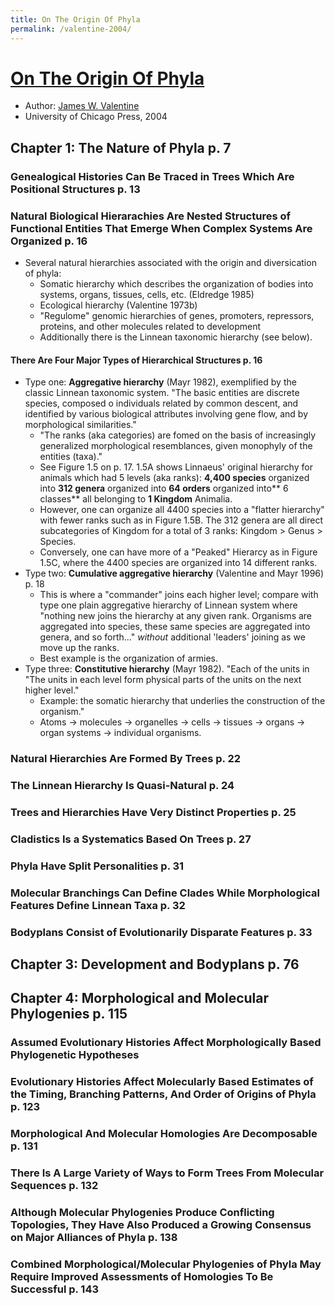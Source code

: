 ```yaml
---
title: On The Origin Of Phyla
permalink: /valentine-2004/
---
```


# [On The Origin Of Phyla](https://press.uchicago.edu/ucp/books/book/chicago/O/bo3616676.html)
* Author: [James W. Valentine](https://ucmp.berkeley.edu/people/james-valentine/)
* University of Chicago Press, 2004

## Chapter 1: The Nature of Phyla p. 7
### Genealogical Histories Can Be Traced in Trees Which Are Positional Structures p. 13

### Natural Biological Hierarachies Are Nested Structures of Functional Entities That Emerge When Complex Systems Are Organized p. 16 
* Several natural hierarchies associated with the origin and diversication of phyla:
	* Somatic hierarchy which describes the organization of bodies into systems, organs, tissues, cells, etc. (Eldredge 1985)
	* Ecological hierarchy (Valentine 1973b)
	* "Regulome" genomic hierarchies of genes, promoters, repressors, proteins, and other molecules related to development
	* Additionally there is the Linnean taxonomic hierarchy (see below).

#### There Are Four Major Types of Hierarchical Structures p. 16
* Type one: **Aggregative hierarchy** (Mayr 1982), exemplified by the classic Linnean taxonomic system. "The basic entities are discrete species, composed o individuals related by common descent, and identified by various biological attributes involving gene flow, and by morphological similarities."
	* "The ranks (aka categories) are fomed on the basis of increasingly generalized morphological resemblances, given monophyly of the entities (taxa)."
	* See Figure 1.5 on p. 17. 1.5A shows Linnaeus' original hierarchy for animals which had 5 levels (aka ranks): **4,400 species** organized into **312 genera** organized into **64 orders** organized into** 6 classes** all belonging to **1 Kingdom** Animalia. 
	* However, one can organize all 4400 species into a "flatter hierarchy" with fewer ranks such as in Figure 1.5B. The 312 genera are all direct subcategories of Kingdom for a total of 3 ranks: Kingdom > Genus > Species.
	* Conversely, one can have more of a "Peaked" Hierarcy as in Figure 1.5C, where the 4400 species are organized into 14 different ranks.
* Type two: **Cumulative aggregative hierarchy** (Valentine and Mayr 1996) p. 18
	* This is where a "commander" joins each higher level; compare with type one plain aggregative hierarchy of Linnean system where "nothing new joins the hierarchy at any given rank. Organisms are aggregated into species, these same species are aggregated into genera, and so forth..." *without* additional 'leaders' joining as we move up the ranks.
	* Best example is the organization of armies.
* Type three: **Constitutive hierarchy** (Mayr 1982). "Each of the units in "The units in each level form physical parts of the units on the next higher level."
	* Example: the somatic hierarchy that underlies the construction of the organism."
	* Atoms &#8594; molecules &#8594; organelles &#8594; cells &#8594; tissues &#8594; organs &#8594; organ systems &#8594; individual organisms.

### Natural Hierarchies Are Formed By Trees p. 22

### The Linnean Hierarchy Is Quasi-Natural p. 24

### Trees and Hierarchies Have Very Distinct Properties p. 25

### Cladistics Is a Systematics Based On Trees p. 27

### Phyla Have Split Personalities p. 31

### Molecular Branchings Can Define Clades While Morphological Features Define Linnean Taxa p. 32

### Bodyplans Consist of Evolutionarily Disparate Features p. 33

## Chapter 3: Development and Bodyplans p. 76

## Chapter 4: Morphological and Molecular Phylogenies p. 115
### Assumed Evolutionary Histories Affect Morphologically Based Phylogenetic Hypotheses

### Evolutionary Histories Affect Molecularly Based Estimates of the Timing, Branching Patterns, And Order of Origins of Phyla p. 123

### Morphological And Molecular Homologies Are Decomposable p. 131

### There Is A Large Variety of Ways to Form Trees From Molecular Sequences p. 132

### Although Molecular Phylogenies Produce Conflicting Topologies, They Have Also Produced a Growing Consensus on Major Alliances of Phyla p. 138

### Combined Morphological/Molecular Phylogenies of Phyla May Require Improved Assessments of Homologies To Be Successful p. 143

